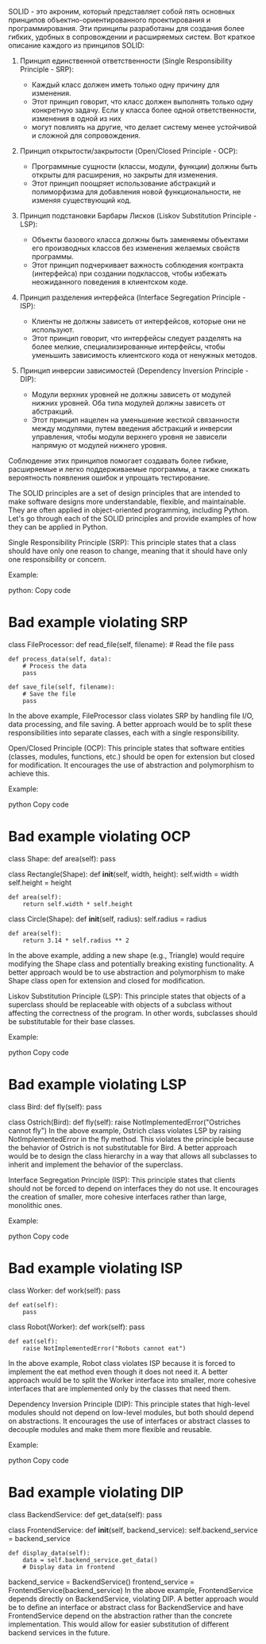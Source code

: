 SOLID - это акроним, который представляет собой пять основных принципов объектно-ориентированного проектирования и программирования. Эти принципы разработаны для создания более гибких, удобных в сопровождении и расширяемых систем. Вот краткое описание каждого из принципов SOLID:

1. Принцип единственной ответственности (Single Responsibility Principle - SRP):
   - Каждый класс должен иметь только одну причину для изменения.
   - Этот принцип говорит, что класс должен выполнять только одну конкретную задачу. Если у класса более одной ответственности, изменения в одной из них 
   - могут повлиять на другие, что делает систему менее устойчивой и сложной для сопровождения.

2. Принцип открытости/закрытости (Open/Closed Principle - OCP):
   - Программные сущности (классы, модули, функции) должны быть открыты для расширения, но закрыты для изменения.
   - Этот принцип поощряет использование абстракций и полиморфизма для добавления новой функциональности, не изменяя существующий код.

3. Принцип подстановки Барбары Лисков (Liskov Substitution Principle - LSP):
   - Объекты базового класса должны быть заменяемы объектами его производных классов без изменения желаемых свойств программы.
   - Этот принцип подчеркивает важность соблюдения контракта (интерфейса) при создании подклассов, чтобы избежать неожиданного поведения в клиентском коде.

4. Принцип разделения интерфейса (Interface Segregation Principle - ISP):
   - Клиенты не должны зависеть от интерфейсов, которые они не используют.
   - Этот принцип говорит, что интерфейсы следует разделять на более мелкие, специализированные интерфейсы, чтобы уменьшить зависимость клиентского кода от ненужных методов.

5. Принцип инверсии зависимостей (Dependency Inversion Principle - DIP):
   - Модули верхних уровней не должны зависеть от модулей нижних уровней. Оба типа модулей должны зависеть от абстракций.
   - Этот принцип нацелен на уменьшение жесткой связанности между модулями, путем введения абстракций и инверсии управления, чтобы модули верхнего уровня не зависели напрямую от модулей нижнего уровня.

Соблюдение этих принципов помогает создавать более гибкие, расширяемые и легко поддерживаемые программы, а также снижать вероятность появления ошибок и упрощать тестирование.

The SOLID principles are a set of design principles that are intended to make software designs more understandable, flexible, and maintainable. They are often applied in object-oriented programming, including Python. Let's go through each of the SOLID principles and provide examples of how they can be applied in Python.

Single Responsibility Principle (SRP):
This principle states that a class should have only one reason to change, meaning that it should have only one responsibility or concern.

Example:

python:
Copy code
# Bad example violating SRP
class FileProcessor:
    def read_file(self, filename):
        # Read the file
        pass
    
    def process_data(self, data):
        # Process the data
        pass
    
    def save_file(self, filename):
        # Save the file
        pass
In the above example, FileProcessor class violates SRP by handling file I/O, data processing, and file saving. A better approach would be to split these responsibilities into separate classes, each with a single responsibility.

Open/Closed Principle (OCP):
This principle states that software entities (classes, modules, functions, etc.) should be open for extension but closed for modification. It encourages the use of abstraction and polymorphism to achieve this.

Example:

python
Copy code
# Bad example violating OCP
class Shape:
    def area(self):
        pass

class Rectangle(Shape):
    def __init__(self, width, height):
        self.width = width
        self.height = height
    
    def area(self):
        return self.width * self.height
    
class Circle(Shape):
    def __init__(self, radius):
        self.radius = radius
    
    def area(self):
        return 3.14 * self.radius ** 2
In the above example, adding a new shape (e.g., Triangle) would require modifying the Shape class and potentially breaking existing functionality. A better approach would be to use abstraction and polymorphism to make Shape class open for extension and closed for modification.

Liskov Substitution Principle (LSP):
This principle states that objects of a superclass should be replaceable with objects of a subclass without affecting the correctness of the program. In other words, subclasses should be substitutable for their base classes.

Example:

python
Copy code
# Bad example violating LSP
class Bird:
    def fly(self):
        pass

class Ostrich(Bird):
    def fly(self):
        raise NotImplementedError("Ostriches cannot fly")
In the above example, Ostrich class violates LSP by raising NotImplementedError in the fly method. This violates the principle because the behavior of Ostrich is not substitutable for Bird. A better approach would be to design the class hierarchy in a way that allows all subclasses to inherit and implement the behavior of the superclass.

Interface Segregation Principle (ISP):
This principle states that clients should not be forced to depend on interfaces they do not use. It encourages the creation of smaller, more cohesive interfaces rather than large, monolithic ones.

Example:

python
Copy code
# Bad example violating ISP
class Worker:
    def work(self):
        pass
    
    def eat(self):
        pass

class Robot(Worker):
    def work(self):
        pass
    
    def eat(self):
        raise NotImplementedError("Robots cannot eat")
In the above example, Robot class violates ISP because it is forced to implement the eat method even though it does not need it. A better approach would be to split the Worker interface into smaller, more cohesive interfaces that are implemented only by the classes that need them.

Dependency Inversion Principle (DIP):
This principle states that high-level modules should not depend on low-level modules, but both should depend on abstractions. It encourages the use of interfaces or abstract classes to decouple modules and make them more flexible and reusable.

Example:

python
Copy code
# Bad example violating DIP
class BackendService:
    def get_data(self):
        pass

class FrontendService:
    def __init__(self, backend_service):
        self.backend_service = backend_service
    
    def display_data(self):
        data = self.backend_service.get_data()
        # Display data in frontend

backend_service = BackendService()
frontend_service = FrontendService(backend_service)
In the above example, FrontendService depends directly on BackendService, violating DIP. A better approach would be to define an interface or abstract class for BackendService and have FrontendService depend on the abstraction rather than the concrete implementation. This would allow for easier substitution of different backend services in the future.